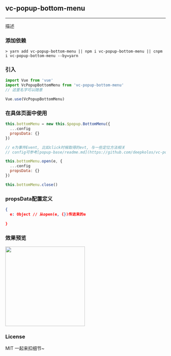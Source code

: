 
## vc-popup-bottom-menu

-----

描述

### 添加依赖

```shell
> yarn add vc-popup-bottom-menu || npm i vc-popup-bottom-menu || cnpm i vc-popup-bottom-menu --by=yarn
```

### 引入

```javascript
import Vue from 'vue'
import VcPopupBottomMenu from 'vc-popup-bottom-menu'
// 这里名字可以随意

Vue.use(VcPopupBottomMenu)
```

### 在具体页面中使用

```javascript
this.bottomMenu = new this.$popup.BottomMenu({
  ...config
  propsData: {}
})

// e为事件Event, 比如click时候取得的evt, 与一些定位方法相关
// config可参考[popup-base/readme.md](https://github.com/deepkolos/vc-popup/blob/master/packages/popup-base/readme.md)

this.bottomMenu.open(e, {
  ...config
  propsData: {}
})

this.bottomMenu.close()
```

### propsData配置定义

```json
{
  e: Object // 从open(e, {})传进来的e
  
}
```

### 效果预览

<div>
  <img src="https://raw.githubusercontent.com/deepkolos/vc-popup/master/static/vc-popup-bottom-menu.gif" width = "250" alt="" style="display:inline-block;"/>
</div>

### License

MIT 一起来扣细节~
